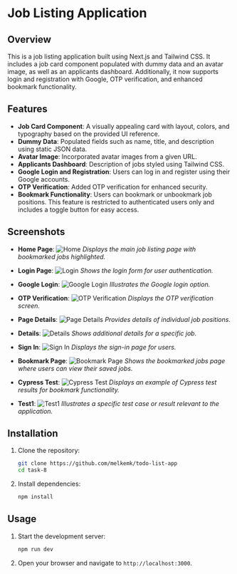 # Job Listing Application

## Overview

This is a job listing application built using Next.js and Tailwind CSS. It includes a job card component populated with dummy data and an avatar image, as well as an applicants dashboard. Additionally, it now supports login and registration with Google, OTP verification, and enhanced bookmark functionality.

## Features

- **Job Card Component**: A visually appealing card with layout, colors, and typography based on the provided UI reference.
- **Dummy Data**: Populated fields such as name, title, and description using static JSON data.
- **Avatar Image**: Incorporated avatar images from a given URL.
- **Applicants Dashboard**: Description of jobs styled using Tailwind CSS.
- **Google Login and Registration**: Users can log in and register using their Google accounts.
- **OTP Verification**: Added OTP verification for enhanced security.
- **Bookmark Functionality**: Users can bookmark or unbookmark job positions. This feature is restricted to authenticated users only and includes a toggle button for easy access.

## Screenshots

- **Home Page**:
  ![Home](./Screenshot/home.png)
  *Displays the main job listing page with bookmarked jobs highlighted.*

- **Login Page**:
  ![Login](./Screenshot/login.png)
  *Shows the login form for user authentication.*

- **Google Login**:
  ![Google Login](./Screenshot/google.png)
  *Illustrates the Google login option.*

- **OTP Verification**:
  ![OTP Verification](./Screenshot/otp%20verification.png)
  *Displays the OTP verification screen.*

- **Page Details**:
  ![Page Details](./Screenshot/page%20details.png)
  *Provides details of individual job positions.*

- **Details**:
  ![Details](./Screenshot/details.png)
  *Shows additional details for a specific job.*

- **Sign In**:
  ![Sign In](./Screenshot/signin.png)
  *Displays the sign-in page for users.*

- **Bookmark Page**:
  ![Bookmark Page](./Screenshot/bookmarkpage.png)
  *Shows the bookmarked jobs page where users can view their saved jobs.*

- **Cypress Test**:
  ![Cypress Test](./Screenshot/cypress%20test.png)
  *Displays an example of Cypress test results for bookmark functionality.*

- **Test1**:
  ![Test1](./Screenshot/test1.png)
  *Illustrates a specific test case or result relevant to the application.*

## Installation

1. Clone the repository:
    ```sh
    git clone https://github.com/melkemk/todo-list-app
    cd task-8
    ```

2. Install dependencies:
    ```sh
    npm install
    ```

## Usage

1. Start the development server:
    ```sh
    npm run dev
    ```

2. Open your browser and navigate to `http://localhost:3000`.

